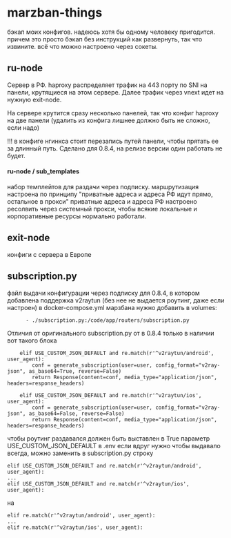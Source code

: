# marzban-things

бэкап моих конфигов. надеюсь хотя бы одному человеку пригодится.
причем это просто бэкап без инструкций как развернуть, так что извините.
всё что можно настроено через сокеты.

## ru-node
Сервер в РФ. 
haproxy распределяет трафик на 443 порту по SNI на панели, крутящиеся на этом сервере. Далее трафик через vnext идет на нужную exit-node.

На сервере крутится сразу несколько панелей, так что конфиг haproxy на две панели (удалить из конфига лишнее должно быть не сложно, если надо)

!!! в конфиге нгинкса стоит перезапись путей панели, чтобы прятать ее за длинный путь. Сделано для 0.8.4, на релизе версии один работать не будет.


#### ru-node / sub_templates
набор темплейтов для раздачи через подписку. маршрутизация настроена по принципу "приватные адреса и адреса РФ идут прямо, остальное в прокси"
приватные адреса и адреса РФ настроено ресолвить через системный прокси, чтобы всякие локальные и корпоративные ресурсы нормально работали.

## exit-node
конфиги с сервера в Европе

## subscription.py
файл выдачи конфигурации через подписку для 0.8.4, в котором добавлена поддержка v2raytun (без нее не выдается роутинг, даже если настроен)
в docker-compose.yml марзбана нужно добавить в volumes:
```
      - ./subscription.py:/code/app/routers/subscription.py
```

Отличия от оригинального subscription.py от в 0.8.4 только в наличии вот такого блока
```
    elif USE_CUSTOM_JSON_DEFAULT and re.match(r'^v2raytun/android', user_agent):
        conf = generate_subscription(user=user, config_format="v2ray-json", as_base64=True, reverse=False)
        return Response(content=conf, media_type="application/json", headers=response_headers)

    elif USE_CUSTOM_JSON_DEFAULT and re.match(r'^v2raytun/ios', user_agent):
        conf = generate_subscription(user=user, config_format="v2ray-json", as_base64=False, reverse=False)
        return Response(content=conf, media_type="application/json", headers=response_headers)

```


чтобы роутинг раздавался должен быть выставлен в True параметр USE_CUSTOM_JSON_DEFAULT в .env
если вдруг нужно чтобы выдавало всегда, можно заменить в subscription.py строку 
```
elif USE_CUSTOM_JSON_DEFAULT and re.match(r'^v2raytun/android', user_agent):
...
elif USE_CUSTOM_JSON_DEFAULT and re.match(r'^v2raytun/ios', user_agent):
```
на 
```
elif re.match(r'^v2raytun/android', user_agent):
...
elif re.match(r'^v2raytun/ios', user_agent):
```

